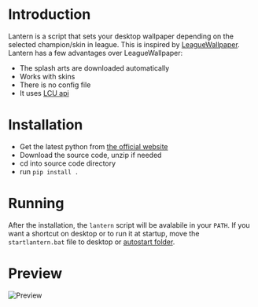 # Introduction
Lantern is a script that sets your desktop wallpaper depending on the 
selected champion/skin in league. This is inspired by [LeagueWallpaper](https://github.com/Renzix/leaguewallpaper).
Lantern has a few advantages over LeagueWallpaper:
- The splash arts are downloaded automatically
- Works with skins
- There is no config file
- It uses [LCU api](https://riot-api-libraries.readthedocs.io/en/latest/lcu.html)

# Installation
- Get the latest python from [the official website](https://www.python.org/)
- Download the source code, unzip if needed 
- cd into source code directory
- run `pip install .`

# Running
After the installation, the `lantern` script will be avalabile in your `PATH`.
If you want a shortcut on desktop or to run it at startup, move the `startlantern.bat` file to desktop or [autostart folder](https://support.microsoft.com/en-us/windows/add-an-app-to-run-automatically-at-startup-in-windows-10-150da165-dcd9-7230-517b-cf3c295d89dd).

# Preview
![Preview](./preview.gif)